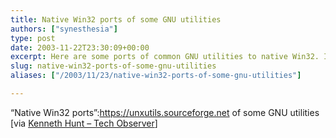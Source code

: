 ```yaml
---
title: Native Win32 ports of some GNU utilities
authors: ["synesthesia"]
type: post
date: 2003-11-22T23:30:09+00:00
excerpt: Here are some ports of common GNU utilities to native Win32. In this context, native means the executables do only depend on the Microsoft C-runtime (msvcrt.dll) and not an emulation layer like that provided by Cygwin tools.
slug: native-win32-ports-of-some-gnu-utilities 
aliases: ["/2003/11/23/native-win32-ports-of-some-gnu-utilities"]

---
```

&#8220;Native Win32 ports&#8221;:https://unxutils.sourceforge.net of some GNU utilities [via [Kenneth Hunt &#8211; Tech Observer][1]]

 [1]: https://kennethhunt.com/
